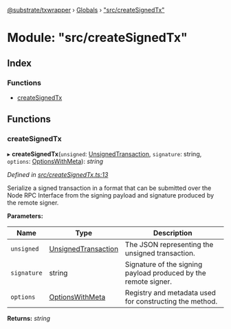 [@substrate/txwrapper](../README.md) › [Globals](../globals.md) › ["src/createSignedTx"](_src_createsignedtx_.md)

# Module: "src/createSignedTx"

## Index

### Functions

* [createSignedTx](_src_createsignedtx_.md#createsignedtx)

## Functions

###  createSignedTx

▸ **createSignedTx**(`unsigned`: [UnsignedTransaction](../interfaces/_src_util_types_.unsignedtransaction.md), `signature`: string, `options`: [OptionsWithMeta](../interfaces/_src_util_types_.optionswithmeta.md)): *string*

*Defined in [src/createSignedTx.ts:13](https://github.com/paritytech/txwrapper/blob/2c5feb3/src/createSignedTx.ts#L13)*

Serialize a signed transaction in a format that can be submitted over the
Node RPC Interface from the signing payload and signature produced by the
remote signer.

**Parameters:**

Name | Type | Description |
------ | ------ | ------ |
`unsigned` | [UnsignedTransaction](../interfaces/_src_util_types_.unsignedtransaction.md) | The JSON representing the unsigned transaction. |
`signature` | string | Signature of the signing payload produced by the remote signer. |
`options` | [OptionsWithMeta](../interfaces/_src_util_types_.optionswithmeta.md) | Registry and metadata used for constructing the method.  |

**Returns:** *string*
